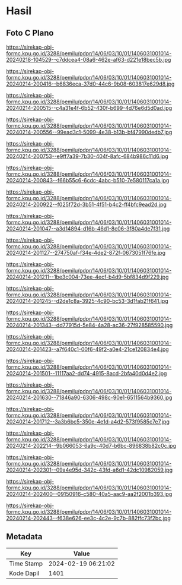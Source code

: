 # Hasil

## Foto C Plano

https://sirekap-obj-formc.kpu.go.id/3288/pemilu/pdpr/14/06/03/10/01/1406031001014-20240218-104529--c7ddcea4-08a6-462e-af63-d221e18bec5b.jpg

https://sirekap-obj-formc.kpu.go.id/3288/pemilu/pdpr/14/06/03/10/01/1406031001014-20240214-200416--b6836eca-37d0-44c6-9b08-603817e629d8.jpg

https://sirekap-obj-formc.kpu.go.id/3288/pemilu/pdpr/14/06/03/10/01/1406031001014-20240214-200515--c4a31e4f-6b52-430f-b699-4d76e6d5d0ad.jpg

https://sirekap-obj-formc.kpu.go.id/3288/pemilu/pdpr/14/06/03/10/01/1406031001014-20240214-200556--99ead3c1-5099-4e38-b13b-bf47990dedb7.jpg

https://sirekap-obj-formc.kpu.go.id/3288/pemilu/pdpr/14/06/03/10/01/1406031001014-20240214-200753--e9ff7a39-7b30-404f-8afc-684b986c11d6.jpg

https://sirekap-obj-formc.kpu.go.id/3288/pemilu/pdpr/14/06/03/10/01/1406031001014-20240214-200843--f66b55c6-6cdc-4abc-b510-7e580117ca1a.jpg

https://sirekap-obj-formc.kpu.go.id/3288/pemilu/pdpr/14/06/03/10/01/1406031001014-20240214-200922--f025f72d-3b51-4f51-b4c2-ff4bfc9ead2d.jpg

https://sirekap-obj-formc.kpu.go.id/3288/pemilu/pdpr/14/06/03/10/01/1406031001014-20240214-201047--a3d14894-d16b-46d1-8c06-3f80a4de7f31.jpg

https://sirekap-obj-formc.kpu.go.id/3288/pemilu/pdpr/14/06/03/10/01/1406031001014-20240214-201127--274750af-f34e-4de2-872f-0673051f76fe.jpg

https://sirekap-obj-formc.kpu.go.id/3288/pemilu/pdpr/14/06/03/10/01/1406031001014-20240214-201211--1be3c004-73ee-4ecf-b4d9-5bf834d9f229.jpg

https://sirekap-obj-formc.kpu.go.id/3288/pemilu/pdpr/14/06/03/10/01/1406031001014-20240214-201245--d2de1c8a-3925-4c90-bc53-3d1fab21f641.jpg

https://sirekap-obj-formc.kpu.go.id/3288/pemilu/pdpr/14/06/03/10/01/1406031001014-20240214-201343--dd77915d-5e84-4a28-ac36-27f928585590.jpg

https://sirekap-obj-formc.kpu.go.id/3288/pemilu/pdpr/14/06/03/10/01/1406031001014-20240214-201423--a7f640c1-00f6-49f2-a0e4-21ce120834e4.jpg

https://sirekap-obj-formc.kpu.go.id/3288/pemilu/pdpr/14/06/03/10/01/1406031001014-20240214-201501--11117aa2-dd74-4915-8acd-2bfa40d0d4e2.jpg

https://sirekap-obj-formc.kpu.go.id/3288/pemilu/pdpr/14/06/03/10/01/1406031001014-20240214-201630--71846a90-6306-498c-90e1-6511564b9360.jpg

https://sirekap-obj-formc.kpu.go.id/3288/pemilu/pdpr/14/06/03/10/01/1406031001014-20240214-201712--3a3b6bc5-350e-4e1d-a4d2-573f9585c7e7.jpg

https://sirekap-obj-formc.kpu.go.id/3288/pemilu/pdpr/14/06/03/10/01/1406031001014-20240214-202214--9b066053-6a9c-40d7-b6bc-896838b82c0c.jpg

https://sirekap-obj-formc.kpu.go.id/3288/pemilu/pdpr/14/06/03/10/01/1406031001014-20240214-202301--09a4e95d-342c-43fd-a6d1-42dc10982059.jpg

https://sirekap-obj-formc.kpu.go.id/3288/pemilu/pdpr/14/06/03/10/01/1406031001014-20240214-202400--09150916-c580-40a5-aac9-aa2f2001b393.jpg

https://sirekap-obj-formc.kpu.go.id/3288/pemilu/pdpr/14/06/03/10/01/1406031001014-20240214-202443--f638e626-ee3c-4c2e-9c7b-882ffc73f2bc.jpg


## Metadata

| Key        | Value               |
| ---------- | ------------------- |
| Time Stamp | 2024-02-19 06:21:02 |
| Kode Dapil | 1401                |



